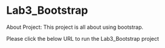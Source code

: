 # Lab3_Bootstrap

About Project:
This project is all about using bootstrap.

Please click the below URL to run the Lab3_Bootstrap project

